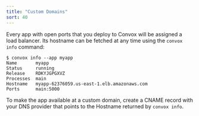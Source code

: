```yaml
---
title: "Custom Domains"
sort: 40
---
```

Every app with open ports that you deploy to Convox will be assigned a load balancer. Its hostname can be fetched at any time using the `convox info` command:

    $ convox info --app myapp
    Name       myapp
    Status     running
    Release    RDKYJGPGXVZ
    Processes  main
    Hostname   myapp-62376059.us-east-1.elb.amazonaws.com
    Ports      main:5000

To make the app available at a custom domain, create a CNAME record with your DNS provider that points to the Hostname returned by `convox info`.
